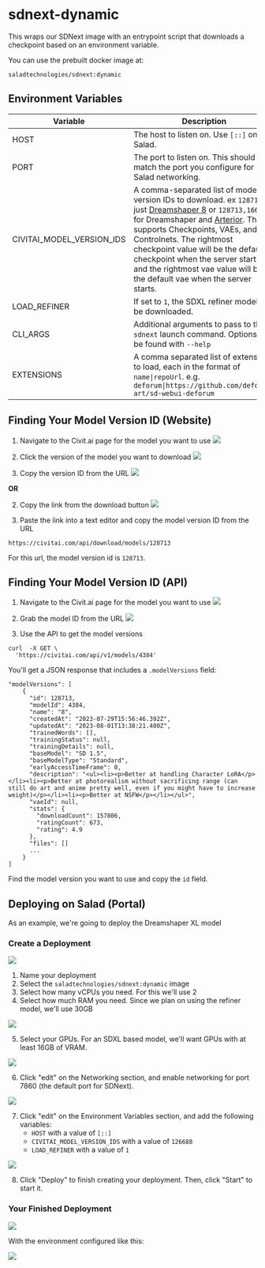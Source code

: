 # sdnext-dynamic
This wraps our SDNext image with an entrypoint script that downloads a checkpoint based on an environment variable.

You can use the prebuilt docker image at:
```
saladtechnologies/sdnext:dynamic
```

## Environment Variables
| Variable | Description | Default |
| -------- | ----------- | ------- |
| HOST | The host to listen on. Use `[::]` on Salad. | 0.0.0.0 |
| PORT | The port to listen on. This should match the port you configure for Salad networking. | 7860 |
| CIVITAI_MODEL_VERSION_IDS | A comma-separated list of model version IDs to download. ex `128713` for just [Dreamshaper 8](https://civitai.com/models/4384?modelVersionId=128713) or `128713,166808` for Dreamshaper and [Arterior](https://civitai.com/models/112229/arterior-digital-art-style). This supports Checkpoints, VAEs, and Controlnets. The rightmost checkpoint value will be the default checkpoint when the server starts, and the rightmost vae value will be the default vae when the server starts. | None |
| LOAD_REFINER | If set to `1`, the SDXL refiner model will be downloaded. | 0 |
| CLI_ARGS | Additional arguments to pass to the `sdnext` launch command. Options can be found with `--help` | None |
| EXTENSIONS | A comma separated list of extensions to load, each in the format of `name\|repoUrl`. e.g. `deforum\|https://github.com/deforum-art/sd-webui-deforum`  | None |

## Finding Your Model Version ID (Website)

1. Navigate to the Civit.ai page for the model you want to use
![](images/image1.png)

2. Click the version of the model you want to download
![](images/image2.png)

3. Copy the version ID from the URL
![](images/image3.png)

**OR**

2. Copy the link from the download button
![](images/image5.png)

3. Paste the link into a text editor and copy the model version ID from the URL
```
https://civitai.com/api/download/models/128713
```

For this url, the model version id is `128713`.

## Finding Your Model Version ID (API)

1. Navigate to the Civit.ai page for the model you want to use
![](images/image1.png)

2. Grab the model ID from the URL
![](images/image4.png)

3. Use the API to get the model versions
```shell
curl  -X GET \
  'https://civitai.com/api/v1/models/4384'
```

You'll get a JSON response that includes a `.modelVersions` field:

```
"modelVersions": [
    {
      "id": 128713,
      "modelId": 4384,
      "name": "8",
      "createdAt": "2023-07-29T15:56:46.392Z",
      "updatedAt": "2023-08-01T13:38:21.400Z",
      "trainedWords": [],
      "trainingStatus": null,
      "trainingDetails": null,
      "baseModel": "SD 1.5",
      "baseModelType": "Standard",
      "earlyAccessTimeFrame": 0,
      "description": "<ul><li><p>Better at handling Character LoRA</p></li><li><p>Better at photorealism without sacrificing range (can still do art and anime pretty well, even if you might have to increase weight)</p></li><li><p>Better at NSFW</p></li></ul>",
      "vaeId": null,
      "stats": {
        "downloadCount": 157806,
        "ratingCount": 673,
        "rating": 4.9
      },
      "files": []
      ...
    }
]
```

Find the model version you want to use and copy the `id` field.


## Deploying on Salad (Portal)

As an example, we're going to deploy the Dreamshaper XL model

### Create a Deployment

![](images/setup1.png)

1. Name your deployment
2. Select the `saladtechnologies/sdnext:dynamic` image
3. Select how many vCPUs you need. For this we'll use 2
4. Select how much RAM you need. Since we plan on using the refiner model, we'll use 30GB

![](images/setup2.png)

5. Select your GPUs. For an SDXL based model, we'll want GPUs with at least 16GB of VRAM.

![](images/setup3.png)

6. Click "edit" on the Networking section, and enable networking for port 7860 (the default port for SDNext).

![](images/setup4.png)

7. Click "edit" on the Environment Variables section, and add the following variables:
    - `HOST` with a value of `[::]`
    - `CIVITAI_MODEL_VERSION_IDS` with a value of `126688`
    - `LOAD_REFINER` with a value of `1`

![](images/setup5.png)

8. Click "Deploy" to finish creating your deployment. Then, click "Start" to start it.

### Your Finished Deployment

![](images/deployment-info.png)

With the environment configured like this:

![](images/deployed-env.png)
